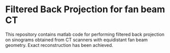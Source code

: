 # Filtered Back Projection for fan beam CT

This repository contains matlab code for performing filtered back projection on sinograms obtained from CT scanners with equidistant fan beam geometry. Exact reconstruction has been achieved.